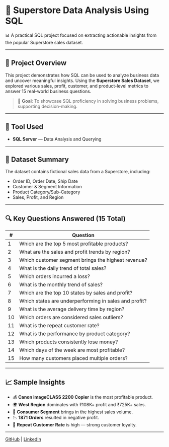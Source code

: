 # 🛒 Superstore Data Analysis Using SQL

📊 A practical SQL project focused on extracting actionable insights from the popular Superstore sales dataset.

---

## 📌 Project Overview

This project demonstrates how SQL can be used to analyze business data and uncover meaningful insights. Using the **Superstore Sales Dataset**, we explored various sales, profit, customer, and product-level metrics to answer 15 real-world business questions.

> 🚀 **Goal**: To showcase SQL proficiency in solving business problems, supporting decision-making.

---

## 🧰 Tool Used

- **SQL Server** — Data Analysis and Querying  

---

## 📂 Dataset Summary

The dataset contains fictional sales data from a Superstore, including:
- Order ID, Order Date, Ship Date
- Customer & Segment Information
- Product Category/Sub-Category
- Sales, Profit, and Region

---

## 🔍 Key Questions Answered (15 Total)

| # | Question |
|---|----------|
| 1 | Which are the top 5 most profitable products? |
| 2 | What are the sales and profit trends by region? |
| 3 | Which customer segment brings the highest revenue? |
| 4 | What is the daily trend of total sales? |
| 5 | Which orders incurred a loss? |
| 6 | What is the monthly trend of sales? |
| 7 | Which are the top 10 states by sales and profit? |
| 8 | Which states are underperforming in sales and profit? |
| 9 | What is the average delivery time by region? |
|10 | Which orders are considered sales outliers? |
|11 | What is the repeat customer rate? |
|12 | What is the performance by product category? |
|13 | Which products consistently lose money? |
|14 | Which days of the week are most profitable? |
|15 | How many customers placed multiple orders? |

---

## 📈 Sample Insights

- 💰 **Canon imageCLASS 2200 Copier** is the most profitable product.
- 🌍 **West Region** dominates with ₹108K+ profit and ₹725K+ sales.
- 👥 **Consumer Segment** brings in the highest sales volume.
- 📉 **1871 Orders** resulted in negative profit.
- 🔄 **Repeat Customer Rate** is high — strong customer loyalty.

---

[GitHub](https://github.com/its-ekanshi) | [LinkedIn](https://www.linkedin.com/in/ekanshisaxena/)
